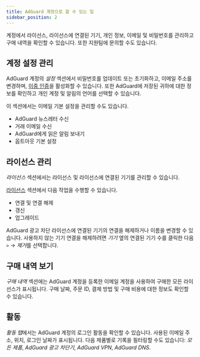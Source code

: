 ```yaml
---
title: AdGuard 계정으로 할 수 있는 일
sidebar_position: 2
---
```


계정에서 라이선스, 라이선스에 연결된 기기, 개인 정보, 이메일 및 비밀번호를 관리하고 구매 내역을 확인할 수 있습니다. 또한 지원팀에 문의할 수도 있습니다.

## 계정 설정 관리

AdGuard 계정의 *설정* 섹션에서 비밀번호를 업데이트 또는 초기화하고, 이메일 주소를 변경하며, [이중 인증](../2fa)을 활성화할 수 있습니다. 또한 AdGuard에 저장된 귀하에 대한 정보를 확인하고 개인 계정 및 알림의 언어를 선택할 수 있습니다.

이 섹션에서는 이메일 기본 설정을 관리할 수도 있습니다.

- AdGuard 뉴스레터 수신
- 거래 이메일 수신
- AdGuard에게 읽은 알림 보내기
- 옵트아웃 기본 설정

## 라이선스 관리

*라이선스* 섹션에서는 라이선스 및 라이선스에 연결된 기기를 관리할 수 있습니다.

[라이선스](../../license/what-is) 섹션에서 다음 작업을 수행할 수 있습니다.

- 연결 및 연결 해제
- 갱신
- 업그레이드

AdGuard 광고 차단 라이선스에 연결된 기기의 연결을 해제하거나 이름을 변경할 수 있습니다. 사용하지 않는 기기 연결을 해제하려면 *기기* 옆의 연결된 기기 수를 클릭한 다음 `>` → *제거*를 선택합니다.

## 구매 내역 보기

*구매 내역* 섹션에는 AdGuard 계정을 등록한 이메일 계정을 사용하여 구매한 모든 라이선스가 표시됩니다. 구매 날짜, 주문 ID, 결제 방법 및 구매 비용에 대한 정보도 확인할 수 있습니다.

## 활동

*활동 탭*에서는 AdGuard 계정의 로그인 활동을 확인할 수 있습니다. 사용된 이메일 주소, 위치, 로그인 날짜가 표시됩니다. 다음 제품별로 기록을 필터링할 수도 있습니다: *모든 제품*, *AdGuard 광고 차단기*, *AdGuard VPN*, *AdGuard DNS*.
